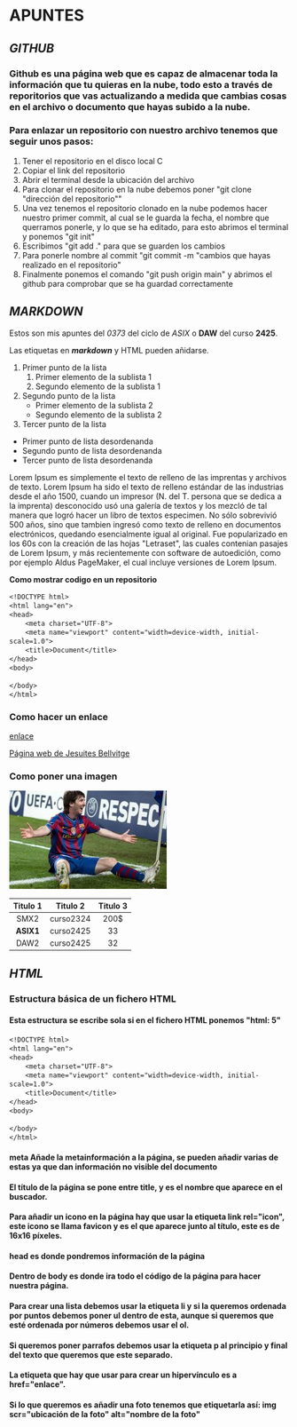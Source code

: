 # APUNTES

## **_GITHUB_**
### Github es una página web que es capaz de almacenar toda la información que tu quieras en la nube, todo esto a través de reporitorios que vas actualizando a medida que cambias cosas en el archivo o documento que hayas subido a la nube.
### Para enlazar un repositorio con nuestro archivo tenemos que seguir unos pasos:
1. Tener el repositorio en el disco local C
2. Copiar el link del repositorio
3. Abrir el terminal desde la ubicación del archivo
4. Para clonar el repositorio en la nube debemos poner "git clone "dirección del repositorio""
5. Una vez tenemos el repositorio clonado en la nube podemos hacer nuestro primer commit, al cual se le guarda la fecha, el nombre que querramos ponerle, y lo que se ha editado, para esto abrimos el terminal y ponemos "git init"
6. Escribimos "git add ." para que se guarden los cambios
7. Para ponerle nombre al commit "git commit -m "cambios que hayas realizado en el repositorio"
8. Finalmente ponemos el comando "git push origin main" y abrimos el github para comprobar que se ha guardad correctamente


## **_MARKDOWN_**
Estos son mis apuntes del *0373* del ciclo de _ASIX_ o **DAW** del curso __2425__.

Las etiquetas en **_markdown_** y HTML pueden añidarse.

1. Primer punto de la lista
    1. Primer elemento de la sublista 1
    2. Segundo elemento de la sublista 1
2. Segundo punto de la lista
    * Primer elemento de la sublista 2
    * Segundo elemento de la sublista 2
3. Tercer punto de la lista

* Primer punto de lista desordenanda
* Segundo punto de lista desordenanda
* Tercer punto de lista desordenanda

Lorem Ipsum es simplemente el texto de relleno de las imprentas y archivos de texto. Lorem Ipsum ha sido el texto de relleno estándar de las industrias desde el año 1500, cuando un impresor (N. del T. persona que se dedica a la imprenta) desconocido usó una galería de textos y los mezcló de tal manera que logró hacer un libro de textos especimen. No sólo sobrevivió 500 años, sino que tambien ingresó como texto de relleno en documentos electrónicos, quedando esencialmente igual al original. Fue popularizado en los 60s con la creación de las hojas "Letraset", las cuales contenian pasajes de Lorem Ipsum, y más recientemente con software de autoedición, como por ejemplo Aldus PageMaker, el cual incluye versiones de Lorem Ipsum.

**Como mostrar codigo en un repositorio**


```
<!DOCTYPE html>
<html lang="en">
<head>
    <meta charset="UTF-8">
    <meta name="viewport" content="width=device-width, initial-scale=1.0">
    <title>Document</title>
</head>
<body>
    
</body>
</html>
```

### Como hacer un enlace

[enlace](URL "Titulo opcional")

[Página web de Jesuites Bellvitge](https://www.fje.edu/ca/jesuites-bellvitge "Título opcional")

### Como poner una imagen

![Foto del GOAT](https://github.com/enricvenanci/ASIX1-AprendizajeMarkdown/blob/main/messi.jpg "Messi")

| Titulo 1 | Titulo 2 | Titulo 3 |
|:----------------------:|:----------------------------:|:----------------------------------------:|
|SMX2|curso2324|200$|
|**ASIX1**|curso2425|33|
|DAW2|curso2425|32|


## **_HTML_**

### Estructura básica de un fichero HTML
#### Esta estructura se escribe sola si en el fichero HTML ponemos "html: 5"

```
<!DOCTYPE html>
<html lang="en">
<head>
    <meta charset="UTF-8">
    <meta name="viewport" content="width=device-width, initial-scale=1.0">
    <title>Document</title>
</head>
<body>
    
</body>
</html>
```

#### meta Añade la metainformación a la página, se pueden añadir varias de estas ya que dan información no visible del documento
#### El título de la página se pone entre title, y es el nombre que aparece en el buscador.
#### Para añadir un icono en la página hay que usar la etiqueta link rel="icon", este icono se llama favicon y es el que aparece junto al título, este es de 16x16 píxeles.
#### head es donde pondremos información de la página
#### Dentro de body es donde ira todo el código de la página para hacer nuestra página.

#### Para crear una lista debemos usar la etiqueta li y si la queremos ordenada por puntos debemos poner ul dentro de esta, aunque si queremos que esté ordenada por números debemos usar el ol.
#### Si queremos poner parrafos debemos usar la etiqueta p al principio y final del texto que queremos que este separado.
#### La etiqueta que hay que usar para crear un hipervínculo es a href="enlace".
#### Si lo que queremos es añadir una foto tenemos que etiquetarla así: img scr="ubicación de la foto" alt="nombre de la foto"

